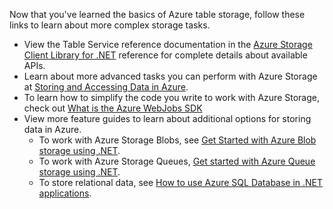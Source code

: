 Now that you've learned the basics of Azure table storage, follow these links to learn about more complex storage tasks.

- View the Table Service reference documentation in the [Azure Storage Client Library for .NET](http://go.microsoft.com/fwlink/?LinkID=390731) reference for complete details about available APIs.
- Learn about more advanced tasks you can perform with Azure Storage at [Storing and Accessing Data in Azure](https://msdn.microsoft.com/zh-cn/library/azure/gg433040.aspx).    
- To learn how to simplify the code you write to work with Azure Storage, check out [What is the Azure WebJobs SDK](../articles/app-service-web/websites-dotnet-webjobs-sdk.md)
- View more feature guides to learn about additional options for storing data in Azure.
  - To work with Azure Storage Blobs, see [Get Started with Azure Blob storage using .NET](../articles/storage/storage-dotnet-how-to-use-blobs.md).
  - To work with Azure Storage Queues, [Get started with Azure Queue storage using .NET](../articles/storage/storage-dotnet-how-to-use-queues.md).
  - To store relational data, see [How to use Azure SQL Database in .NET applications](/documentation/articles/sql-database-dotnet-how-to-use/).